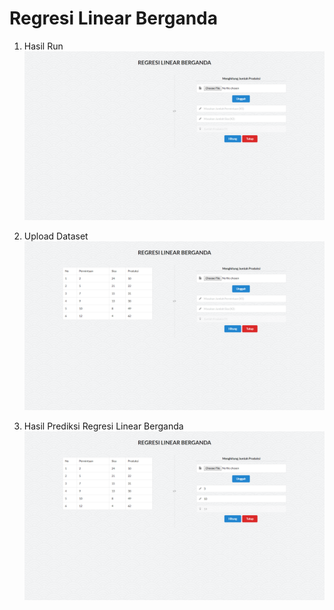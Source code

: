 # Regresi Linear Berganda

1. Hasil Run
![alt text](https://github.com/galihariwanda17/regresi-linear-berganda/blob/master/Hasil%20run.png "Gambar 1")

2. Upload Dataset
![alt text](https://github.com/galihariwanda17/regresi-linear-berganda/blob/master/Hasil%20Upload%20Dataset.png "Gambar 2")

3. Hasil Prediksi Regresi Linear Berganda
![alt text](https://github.com/galihariwanda17/regresi-linear-berganda/blob/master/Hasil%20Regresi%20Linier%20Berganda.png "Gambar 3")

